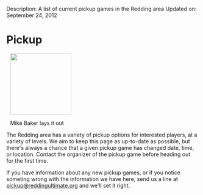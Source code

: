 Description: A list of current pickup games in the Redding area
Updated on: September 24, 2012

# Pickup

<div class="thumbnail pull-right" style="margin-left: 10px">
    <img src="/images/baker_layout.jpg" class="img-rounded" style="height: 160px">
    <p class="caption">Mike Baker lays it out</p>
</div>

The Redding area has a variety of pickup options for interested players,
at a variety of levels. We aim to keep this page as up-to-date as possible,
but there's always a chance that a given pickup game has changed date,
time, or location. Contact the organizer of the pickup game before heading
out for the first time.

If you have information about any new pickup games, or if you notice
someting wrong with the information we have here, send us a line at
<a href="mailto:pickup@reddingultimate.org">pickup@reddingultimate.org</a> and we'll set it right.
